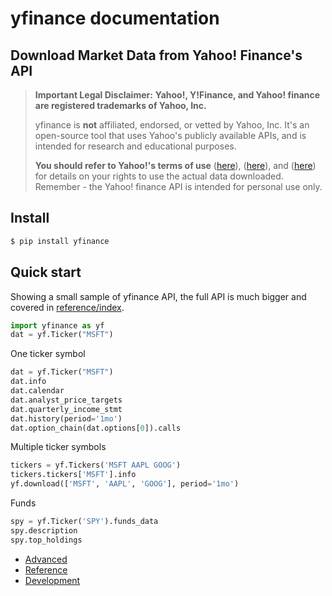 # yfinance documentation

## Download Market Data from Yahoo! Finance's API

> **Important Legal Disclaimer:** **Yahoo!, Y!Finance, and Yahoo! finance are registered trademarks of
> Yahoo, Inc.**
>
> yfinance is **not** affiliated, endorsed, or vetted by Yahoo, Inc. It's
> an open-source tool that uses Yahoo's publicly available APIs, and is
> intended for research and educational purposes.
>
> **You should refer to Yahoo!'s terms of use**
> ([here](https://policies.yahoo.com/us/en/yahoo/terms/product-atos/apiforydn/index.htm)),
> ([here](https://legal.yahoo.com/us/en/yahoo/terms/otos/index.html)), and
> ([here](https://policies.yahoo.com/us/en/yahoo/terms/index.htm)) for
> details on your rights to use the actual data downloaded. Remember - the
> Yahoo! finance API is intended for personal use only.

## Install

``` bash
$ pip install yfinance
```

## Quick start

Showing a small sample of yfinance API, the full API is much bigger and
covered in [reference/index](reference/index.md).

``` python
import yfinance as yf
dat = yf.Ticker("MSFT")
```

One ticker symbol

``` python
dat = yf.Ticker("MSFT")
dat.info
dat.calendar
dat.analyst_price_targets
dat.quarterly_income_stmt
dat.history(period='1mo')
dat.option_chain(dat.options[0]).calls
```

Multiple ticker symbols

``` python
tickers = yf.Tickers('MSFT AAPL GOOG')
tickers.tickers['MSFT'].info
yf.download(['MSFT', 'AAPL', 'GOOG'], period='1mo')
```

Funds

``` python
spy = yf.Ticker('SPY').funds_data
spy.description
spy.top_holdings
```

- [Advanced](advanced/index.md)
- [Reference](reference/index.md)
- [Development](development/index.md)

